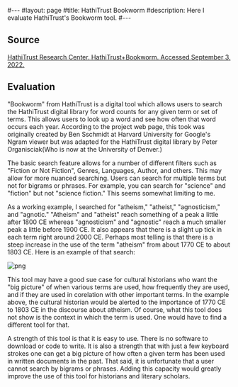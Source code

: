 #---
#layout: page
#title: HathiTrust Bookworm
#description: Here I evaluate HathiTrust's Bookworm tool.
#---
## Source

[HathiTrust Research Center. HathiTrust+Bookworm. Accessed September 3, 2022.](https://bookworm.htrc.illinois.edu.)

## Evaluation

"Bookworm" from HathiTrust is a digital tool which allows users to search the HathiTrust digital library for word counts for any given term or set of terms. This allows users to look up a word and see how often that word occurs each year. According to the project web page, this took was originally created by Ben Sschmidt at Harvard University for Google's Ngram viewer but was adapted for the HathiTrust digital library by Peter Organisciak(Who is now at the University of Denver.)

The basic search feature allows for a number of different filters such as "Fiction or Not Fiction", Genres, Languages, Author, and others. This may allow for more nuanced searching. Users can search for multiple terms but not for bigrams or phrases. For example, you can search for "science" and "fiction" but not "science fiction." This seems somewhat limiting to me.

As a working example, I searched for "atheism," "atheist," "agnosticism," and "agnotic." "Atheism" and "atheist" reach something of a peak a little after 1800 CE whereas "agnosticism" and "agnostic" reach a much smaller peak a little before 1900 CE. It also appears that there is a slight up tick in each term right around 2000 CE. Perhaps most telling is that there is a steep increase in the use of the term "atheism" from about 1770 CE to about 1803 CE. Here is an example of that search:

![png](../assets/bookworm-search.png)

This tool may have a good sue case for cultural historians who want the "big picture" of when various terms are used, how frequently they are used, and if they are used in corelation with other important terms. In the example above, the cultural historian would be alerted to the importance of 1770 CE to 1803 CE in the discourse about atheism. Of course, what this tool does not show is the context in which the term is used. One would have to find a different tool for that.

A strength of this tool is that it is easy to use. There is no software to download or code to write. It is also a strength that with just a few keyboard strokes one can get a big picture of how often a given term has been used in written documents in the past. That said, it is unfortunate that a user cannot search by bigrams or phrases. Adding this capacity would greatly improve the use of this tool for historians and literary scholars.